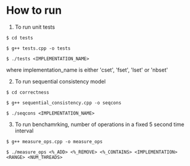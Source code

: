 # How to run 

1. To run unit tests 

```$ cd tests```

```$ g++ tests.cpp -o tests```

```$ ./tests <IMPLEMENTATION_NAME>```

where implementation_name is either 'cset', 'fset', 'lset' or 'nbset' 

2. To run sequential consistency model

``$ cd correctness``

``$ g++ sequential_consistency.cpp -o seqcons``

``$ ./seqcons <IMPLEMENTATION_NAME>``

3. To run benchamrking, number of operations in a fixed 5 second time interval

``$ g++ measure_ops.cpp -o measure_ops``

``$ ./measure_ops <%_ADD> <%_REMOVE> <%_CONTAINS> <IMPLEMENTATION> <RANGE> <NUM_THREADS>``

